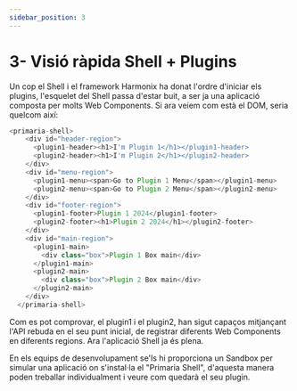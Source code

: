 ```yaml
---
sidebar_position: 3
---
```


# 3- Visió ràpida Shell + Plugins

Un cop el Shell i el framework Harmonix ha donat l'ordre d'iniciar els plugins, l'esquelet del Shell passa d'estar buit, a ser ja una aplicació composta per molts Web Components. Si ara veiem com està el DOM, seria quelcom així:

  

```typescript
<primaria-shell>
    <div id="header-region">
      <plugin1-header><h1>I'm Plugin 1</h1></plugin1-header>
      <plugin2-header><h1>I'm Plugin 2</h1></plugin2-header>
    </div>
    <div id="menu-region">
      <plugin1-menu><span>Go to Plugin 1 Menu</span></plugin1-menu>
      <plugin2-menu><span>Go to Plugin 2 Menu</span></plugin2-menu>
    </div>
    <div id="footer-region">
      <plugin1-footer>Plugin 1 2024</plugin1-footer>
      <plugin2-footer><h1>Plugin 2 2024</h1></plugin2-footer>
    </div>
    <div id="main-region">
      <plugin1-main>
        <div class="box">Plugin 1 Box main</div>
      </plugin1-main>
      <plugin2-main>
        <div class="box">Plugin 2 Box main</div>
      </plugin2-main>
    </div>
  </primaria-shell>
```

  

Com es pot comprovar, el plugin1 i el plugin2, han sigut capaços mitjançant l'API rebuda en el seu punt inicial, de registrar diferents Web Components en diferents regions. Ara l'aplicació Shell ja és plena.

  

En els equips de desenvolupament se'ls hi proporciona un Sandbox per simular una aplicació on s'instal·la el "Primaria Shell", d'aquesta manera poden treballar individualment i veure com quedarà el seu plugin.
